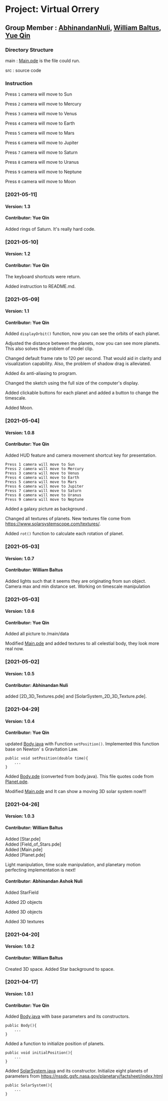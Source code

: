 
# **Project: Virtual Orrery**

## Group Member : [AbhinandanNuli](https://github.com/AbhinandanNuli), [William Baltus](https://github.com/WilliamBaltus), [Yue Qin](https://github.com/YUEQIN18)

### Directory Structure

main   : [Main.pde](https://github.com/YUEQIN18/Project-Virtual-Orrery/tree/master/main/Main.pde) is the file could run.  

src    : source code

### Instruction

Press `1` camera will move to Sun

Press `2` camera will move to Mercury

Press `3` camera will move to Venus

Press `4` camera will move to Earth

Press `5` camera will move to Mars

Press `6` camera will move to Jupiter

Press `7` camera will move to Saturn

Press `8` camera will move to Uranus

Press `9` camera will move to Neptune

Press `0` camera will move to Moon

### [2021-05-11]

#### Version: 1.3

#### Contributor: Yue Qin

Added rings of Saturn. It's really hard code.



### [2021-05-10]

#### Version: 1.2

#### Contributor: Yue Qin

The keyboard shortcuts were return.

Added instruction to README.md.

### [2021-05-09]

#### Version: 1.1

#### Contributor: Yue Qin

Added `displayOrbit()` function, now you can see the orbits of each planet.

Adjusted the distance between the planets, now you can see more planets. This also solves the problem of model clip.

Changed default frame rate to 120 per second. That would aid in clarity and visualization capability. Also, the problem of shadow drag is alleviated.

Added 4x anti-aliasing to program.

Changed the sketch using the full size of the computer's display.

Added clickable buttons for each planet and added a button to change the timescale.

Added Moon.

### [2021-05-04]

#### Version: 1.0.8

#### Contributor: Yue Qin

Added HUD feature and camera movement shortcut key for presentation.

    Press 1 camera will move to Sun
    Press 2 camera will move to Mercury
    Press 3 camera will move to Venus
    Press 4 camera will move to Earth
    Press 5 camera will move to Mars
    Press 6 camera will move to Jupiter
    Press 7 camera will move to Saturn
    Press 8 camera will move to Uranus
    Press 9 camera will move to Neptune

Added a galaxy picture as background .

Changed all textures of planets. New textures file come from https://www.solarsystemscope.com/textures/.

Added `rot()` function to calculate each rotation of planet.

### [2021-05-03]

#### Version: 1.0.7

#### Contributor: William Baltus

Added lights such that it seems they are originating from sun object.  
Camera max and min distance set.
Working on timescale manipulation

### [2021-05-03]

#### Version: 1.0.6

#### Contributor: Yue Qin

Added all picture to /main/data

Modified [Main.pde](https://github.com/YUEQIN18/Project-Virtual-Orrery/tree/master/main/Main.pde) and added textures to all celestial body, they look more real now.

### [2021-05-02]

#### Version: 1.0.5

#### Contributor: Abhinandan Nuli

added [2D_3D_Textures.pde] and [SolarSystem_2D_3D_Texture.pde].

### [2021-04-29]

#### Version: 1.0.4

#### Contributor: Yue Qin

updated [Body.java](https://github.com/YUEQIN18/Project-Virtual-Orrery/tree/master/src/Body.java) with Function `setPosition()`. Implemented this function base on Newton' s Gravitation Law.

    public void setPosition(double time){
        ...
    }

Added [Body.pde](https://github.com/YUEQIN18/Project-Virtual-Orrery/tree/master/main/Body.pde) (converted from body.java). This file quotes code from [Planet.pde](https://github.com/YUEQIN18/Project-Virtual-Orrery/tree/master/src/Planet.pde).

Modified [Main.pde](https://github.com/YUEQIN18/Project-Virtual-Orrery/tree/master/main/Main.pde) and It can show a moving 3D solar system now!!!

### [2021-04-26]

#### Version: 1.0.3

#### Contributor: William Baltus

Added [Star.pde]  
Added [Field_of_Stars.pde]  
Added [Main.pde]  
Added [Planet.pde]

Light manipulation, time scale manipulation, and planetary motion perfecting implementation is next!

#### Contributor: Abhinandan Ashok Nuli

Added StarField

Added 2D objects

Added 3D objects

Added 3D textures


### [2021-04-20]

#### Version: 1.0.2

#### Contributor: William Baltus

Created 3D space.
Added Star background to space.


### [2021-04-17] 

#### Version: 1.0.1

#### Contributor: Yue Qin

Added [Body.java](https://github.com/YUEQIN18/Project-Virtual-Orrery/tree/master/src/Body.java) with base parameters and its constructors.

    public Body(){
        ...
    }

Added a function to initialize position of planets.
        
    public void initialPosition(){
        ...
    }

Added [SolarSystem.java](https://github.com/YUEQIN18/Project-Virtual-Orrery/tree/master/src/SolarSystem.java) and its constructor. Initialize eight planets
of parameters from https://nssdc.gsfc.nasa.gov/planetary/factsheet/index.html

    public SolarSystem(){
        ...
    }











